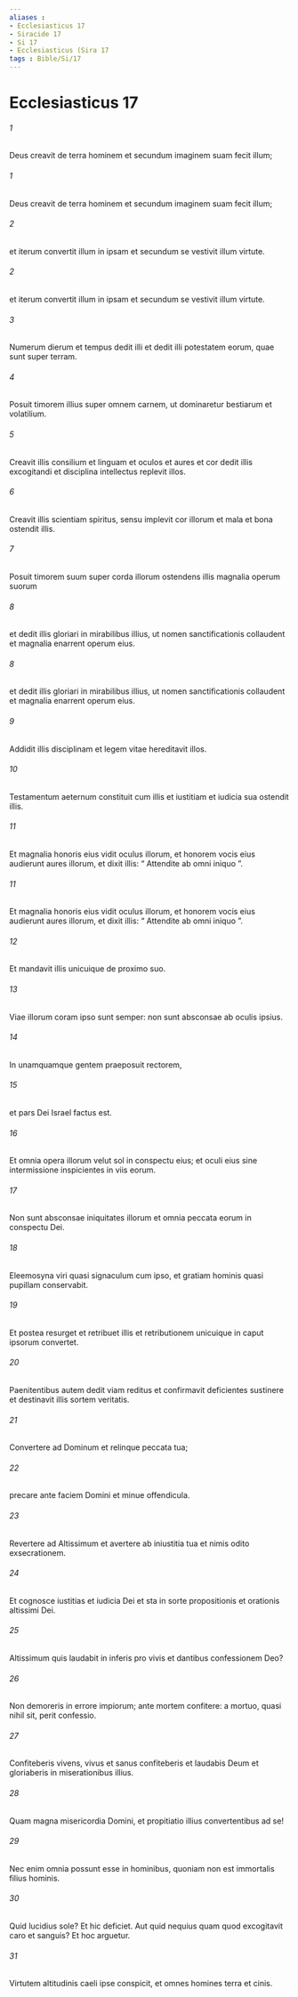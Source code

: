 ```yaml
---
aliases : 
- Ecclesiasticus 17
- Siracide 17
- Si 17
- Ecclesiasticus (Sira 17
tags : Bible/Si/17
---
```


# Ecclesiasticus 17

###### 1
Deus creavit de terra hominem et secundum imaginem suam fecit illum;
###### 1
Deus creavit de terra hominem et secundum imaginem suam fecit illum;
###### 2
et iterum convertit illum in ipsam et secundum se vestivit illum virtute.
###### 2
et iterum convertit illum in ipsam et secundum se vestivit illum virtute.
###### 3
Numerum dierum et tempus dedit illi et dedit illi potestatem eorum, quae sunt super terram.
###### 4
Posuit timorem illius super omnem carnem, ut dominaretur bestiarum et volatilium.
###### 5
Creavit illis consilium et linguam et oculos et aures et cor dedit illis excogitandi et disciplina intellectus replevit illos.
###### 6
Creavit illis scientiam spiritus, sensu implevit cor illorum et mala et bona ostendit illis.
###### 7
Posuit timorem suum super corda illorum ostendens illis magnalia operum suorum
###### 8
et dedit illis gloriari in mirabilibus illius, ut nomen sanctificationis collaudent et magnalia enarrent operum eius.
###### 8
et dedit illis gloriari in mirabilibus illius, ut nomen sanctificationis collaudent et magnalia enarrent operum eius.
###### 9
Addidit illis disciplinam et legem vitae hereditavit illos.
###### 10
Testamentum aeternum constituit cum illis et iustitiam et iudicia sua ostendit illis.
###### 11
Et magnalia honoris eius vidit oculus illorum, et honorem vocis eius audierunt aures illorum, et dixit illis: “ Attendite ab omni iniquo ”.
###### 11
Et magnalia honoris eius vidit oculus illorum, et honorem vocis eius audierunt aures illorum, et dixit illis: “ Attendite ab omni iniquo ”.
###### 12
Et mandavit illis unicuique de proximo suo.
###### 13
Viae illorum coram ipso sunt semper: non sunt absconsae ab oculis ipsius.
###### 14
In unamquamque gentem praeposuit rectorem,
###### 15
et pars Dei Israel factus est.
###### 16
Et omnia opera illorum velut sol in conspectu eius; et oculi eius sine intermissione inspicientes in viis eorum.
###### 17
Non sunt absconsae iniquitates illorum et omnia peccata eorum in conspectu Dei.
###### 18
Eleemosyna viri quasi signaculum cum ipso, et gratiam hominis quasi pupillam conservabit.
###### 19
Et postea resurget et retribuet illis et retributionem unicuique in caput ipsorum convertet.
###### 20
Paenitentibus autem dedit viam reditus et confirmavit deficientes sustinere et destinavit illis sortem veritatis.
###### 21
Convertere ad Dominum et relinque peccata tua;
###### 22
precare ante faciem Domini et minue offendicula.
###### 23
Revertere ad Altissimum et avertere ab iniustitia tua et nimis odito exsecrationem.
###### 24
Et cognosce iustitias et iudicia Dei et sta in sorte propositionis et orationis altissimi Dei.
###### 25
Altissimum quis laudabit in inferis pro vivis et dantibus confessionem Deo?
###### 26
Non demoreris in errore impiorum; ante mortem confitere: a mortuo, quasi nihil sit, perit confessio.
###### 27
Confiteberis vivens, vivus et sanus confiteberis et laudabis Deum et gloriaberis in miserationibus illius.
###### 28
Quam magna misericordia Domini, et propitiatio illius convertentibus ad se!
###### 29
Nec enim omnia possunt esse in hominibus, quoniam non est immortalis filius hominis.
###### 30
Quid lucidius sole? Et hic deficiet. Aut quid nequius quam quod excogitavit caro et sanguis? Et hoc arguetur.
###### 31
Virtutem altitudinis caeli ipse conspicit, et omnes homines terra et cinis.

